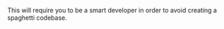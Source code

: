  This will require you to be a smart developer in order to avoid creating a spaghetti codebase.
 
 
